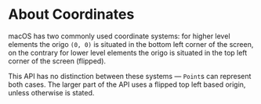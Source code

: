 # About Coordinates

macOS has two commonly used coordinate systems: for higher level elements the origo `(0, 0)` is situated in the bottom left corner of the screen, on the contrary for lower level elements the origo is situated in the top left corner of the screen (flipped).

This API has no distinction between these systems — `Point`s can represent both cases. The larger part of the API uses a flipped top left based origin, unless otherwise is stated.
